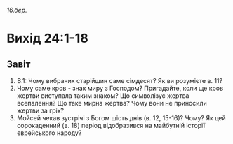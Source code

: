
_16.бер._

# Вихід 24:1-18

## Завіт
1. В.1: Чому вибраних старійшин саме сімдесят? Як ви розумієте в. 11?
2. Чому саме кров - знак миру з Господом? Пригадайте, коли ще кров жертви виступала таким знаком? Що символізує жертва всепалення? Що таке мирна жертва? Чому вони не приносили жертви за гріх?
3. Мойсей чекав зустрічі з Богом шість днів (в. 12, 15-16)? Чому? Як цей сорокаденний (в. 18) період відобразився на майбутній історії єврейського народу?
